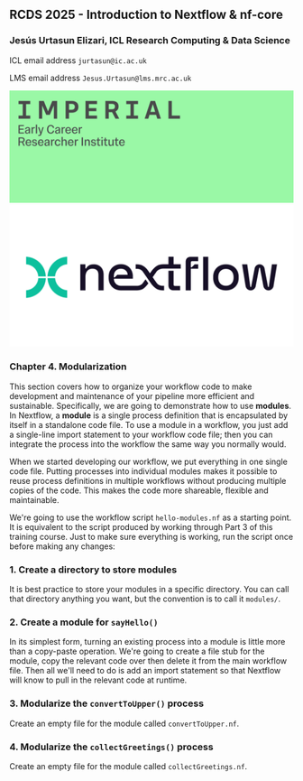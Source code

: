 ## RCDS 2025 - Introduction to Nextflow & nf-core

### Jesús Urtasun Elizari, ICL Research Computing & Data Science

ICL email address `jurtasun@ic.ac.uk`

LMS email address `Jesus.Urtasun@lms.mrc.ac.uk`

<img src="/readme_figures/imperial_ecri.png">
<img src="/readme_figures/nextflow-logo.png">

### Chapter 4. Modularization

This section covers how to organize your workflow code to make development and maintenance of your pipeline more efficient and sustainable. Specifically, we are going to demonstrate how to use **modules**. In Nextflow, a **module** is a single process definition that is encapsulated by itself in a standalone code file. To use a module in a workflow, you just add a single-line import statement to your workflow code file; then you can integrate the process into the workflow the same way you normally would.

When we started developing our workflow, we put everything in one single code file. Putting processes into individual modules makes it possible to reuse process definitions in multiple workflows without producing multiple copies of the code. This makes the code more shareable, flexible and maintainable.

We're going to use the workflow script `hello-modules.nf` as a starting point. It is equivalent to the script produced by working through Part 3 of this training course. Just to make sure everything is working, run the script once before making any changes:

### 1. Create a directory to store modules

It is best practice to store your modules in a specific directory. You can call that directory anything you want, but the convention is to call it `modules/`.

### 2. Create a module for `sayHello()`

In its simplest form, turning an existing process into a module is little more than a copy-paste operation. We're going to create a file stub for the module, copy the relevant code over then delete it from the main workflow file. Then all we'll need to do is add an import statement so that Nextflow will know to pull in the relevant code at runtime.

### 3. Modularize the `convertToUpper()` process

Create an empty file for the module called `convertToUpper.nf`.

### 4. Modularize the `collectGreetings()` process

Create an empty file for the module called `collectGreetings.nf`.